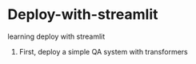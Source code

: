 # Deploy-with-streamlit
learning deploy with streamlit

1. First, deploy a simple QA system with transformers